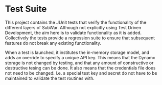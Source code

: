 # Test Suite

This project contains the JUnit tests that verify the functionality of the different layers of SubWar.
Although not explicitly using Test Driven Development, the aim here is to validate functionality as it is added.
Collectively the tests provide a regression suite to ensure that subsequent features do not break any existing functionality.

When a test is launched, it institutes the in-memory storage model, and adds an override to specify a unique API key.
This means that the Dynamo storage is not changed by testing, and that any amount of constructive or destructive tesing can be done.
It also means that the credentials file does not need to be changed. I.e. a special test key and secret do not have
to be maintained to validate the test routines with.
